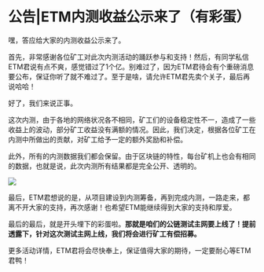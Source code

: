 # 公告|ETM内测收益公示来了（有彩蛋）


嘿，答应给大家的内测收益公示来了。

首先，非常感谢各位矿工对此次内测活动的踊跃参与和支持！然后，有同学私信ETM君说有点不爽，感觉错过了1个亿。别难过了，因为ETM君待会有个重磅消息要公布，保证你听了就不难过了。至于是啥，请允许ETM君先卖个关子，最后再说哈哈！


好了，我们来说正事。

这次内测，由于各地的网络状况各不相同，矿工们的设备稳定性不一，造成了一些收益上的波动，部分矿工收益没有满额的情况。因此，我们决定，根据各位矿工在内测中所做出的贡献，对矿工给予一定的额外奖励和补偿。

此外，所有的内测数据我们都会保留。由于区块链的特性，每台矿机上也会有相同的数据，也就是说，此次内测所有结果都是完全公开、透明的。

![](./md_image/news-pic5.jpg)


最后，ETM君想说的是，从项目建设到内测筹备，再到完成内测，一路走来，都离不开大家的支持，再次感谢！也希望ETM能继续得到大家的支持和厚爱。

最后的最后，就是开头埋下的彩蛋啦。**那就是咱们的公链测试主网要上线了！提前透露下，针对这次测试主网上线，我们将会进行矿工有偿招募。**

更多活动详情，ETM君将会尽快奉上，保证值得大家的期待，一定要耐心等ETM君鸭！
